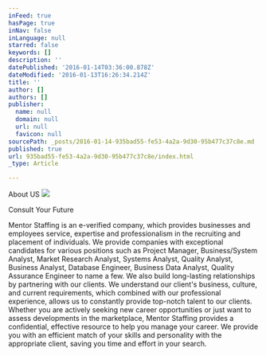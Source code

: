 ```yaml
---
inFeed: true
hasPage: true
inNav: false
inLanguage: null
starred: false
keywords: []
description: ''
datePublished: '2016-01-14T03:36:00.878Z'
dateModified: '2016-01-13T16:26:34.214Z'
title: ''
author: []
authors: []
publisher:
  name: null
  domain: null
  url: null
  favicon: null
sourcePath: _posts/2016-01-14-935bad55-fe53-4a2a-9d30-95b477c37c8e.md
published: true
url: 935bad55-fe53-4a2a-9d30-95b477c37c8e/index.html
_type: Article

---
```

About US
![](https://the-grid-user-content.s3-us-west-2.amazonaws.com/d4c89241-bd3f-4a14-8e1b-f41e85cb6990.jpg)

Consult Your Future

Mentor Staffing is an e-verified company, which provides businesses and employees service, expertise and professionalism in the recruiting and placement of individuals. We provide companies with exceptional candidates for various positions such as Project Manager, Business/System Analyst, Market Research Analyst, Systems Analyst, Quality Analyst, Business Analyst, Database Engineer, Business Data Analyst, Quality Assurance Engineer to name a few. We also build long-lasting relationships by partnering with our clients. We understand our client's business, culture, and current requirements, which combined with our professional experience, allows us to constantly provide top-notch talent to our clients. Whether you are actively seeking new career opportunities or just want to assess developments in the marketplace, Mentor Staffing provides a confidential, effective resource to help you manage your career. We provide you with an efficient match of your skills and personality with the appropriate client, saving you time and effort in your search.